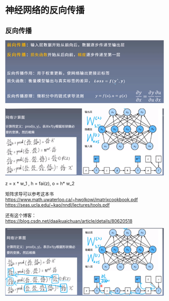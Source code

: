 

# 神经网络的反向传播

## 反向传播
![image](https://github.com/xiaoxingchen505/Deep_Learning_Notes/blob/master/images/bp.png)

![image](https://github.com/xiaoxingchen505/Deep_Learning_Notes/blob/master/images/bp1.png)

z = x * w_1 , h = fai(z), o = h* w_2

矩阵求导可以参考这本书
https://www.math.uwaterloo.ca/~hwolkowi/matrixcookbook.pdf
https://seas.ucla.edu/~kao/nndl/lectures/tools.pdf

还有这个博客：
https://blog.csdn.net/daaikuaichuan/article/details/80620518

![image](https://github.com/xiaoxingchen505/Deep_Learning_Notes/blob/master/images/bp2.png)